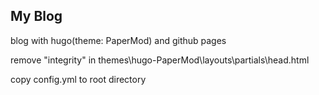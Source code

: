 ## My Blog

blog with hugo(theme: PaperMod) and github pages

remove "integrity" in themes\hugo-PaperMod\layouts\partials\head.html

copy config.yml to root directory